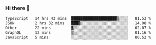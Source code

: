 ### Hi there 👋

<!--
**zhengis-alinur/zhengis-alinur** is a ✨ _special_ ✨ repository because its `README.md` (this file) appears on your GitHub profile.

Here are some ideas to get you started:

- 🔭 I’m currently working on ...
- 🌱 I’m currently learning ...
- 👯 I’m looking to collaborate on ...
- 🤔 I’m looking for help with ...
- 💬 Ask me about ...
- 📫 How to reach me: ...
- 😄 Pronouns: ...
- ⚡ Fun fact: ...
-->

<!--START_SECTION:waka-->

```txt
TypeScript   14 hrs 43 mins  ████████████████████▒░░░░   81.53 %
JSON         2 hrs 32 mins   ███▓░░░░░░░░░░░░░░░░░░░░░   14.08 %
Other        22 mins         ▓░░░░░░░░░░░░░░░░░░░░░░░░   02.07 %
GraphQL      12 mins         ▒░░░░░░░░░░░░░░░░░░░░░░░░   01.16 %
JavaScript   5 mins          ░░░░░░░░░░░░░░░░░░░░░░░░░   00.52 %
```

<!--END_SECTION:waka-->
